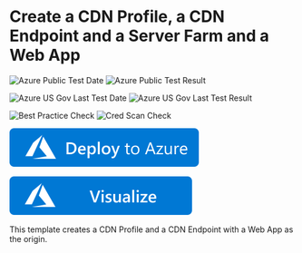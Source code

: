 # Create a CDN Profile, a CDN Endpoint and a Server Farm and a Web App

![Azure Public Test Date](https://azurequickstartsservice.blob.core.windows.net/badges/201-cdn-with-web-app/PublicLastTestDate.svg)
![Azure Public Test Result](https://azurequickstartsservice.blob.core.windows.net/badges/201-cdn-with-web-app/PublicDeployment.svg)

![Azure US Gov Last Test Date](https://azurequickstartsservice.blob.core.windows.net/badges/201-cdn-with-web-app/FairfaxLastTestDate.svg)
![Azure US Gov Last Test Result](https://azurequickstartsservice.blob.core.windows.net/badges/201-cdn-with-web-app/FairfaxDeployment.svg)

![Best Practice Check](https://azurequickstartsservice.blob.core.windows.net/badges/201-cdn-with-web-app/BestPracticeResult.svg)
![Cred Scan Check](https://azurequickstartsservice.blob.core.windows.net/badges/201-cdn-with-web-app/CredScanResult.svg)

[![Deploy To Azure](https://raw.githubusercontent.com/Azure/azure-quickstart-templates/master/1-CONTRIBUTION-GUIDE/images/deploytoazure.svg?sanitize=true)](https://portal.azure.com/#create/Microsoft.Template/uri/https%3A%2F%2Fraw.githubusercontent.com%2FAzure%2Fazure-quickstart-templates%2Fmaster%2F201-cdn-with-web-app%2Fazuredeploy.json)

[![Visualize](https://raw.githubusercontent.com/Azure/azure-quickstart-templates/master/1-CONTRIBUTION-GUIDE/images/visualizebutton.svg?sanitize=true)](http://armviz.io/#/?load=https%3A%2F%2Fraw.githubusercontent.com%2FAzure%2Fazure-quickstart-templates%2Fmaster%2F201-cdn-with-web-app%2Fazuredeploy.json)

This template creates a CDN Profile and a CDN Endpoint with a Web App as the origin.

